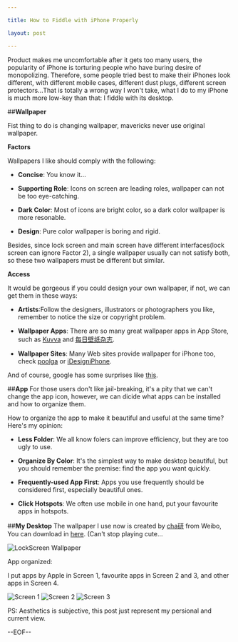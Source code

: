 ```yaml
---

title: How to Fiddle with iPhone Properly

layout: post

---
```

Product makes me uncomfortable after it gets too many users, the popularity of iPhone is torturing people who have buring desire of monopolizing. Therefore, some people tried best to make their iPhones look different, with different mobile cases, different dust plugs, different screen protectors...That is totally a wrong way I won't take, what I do to my iPhone is much more low-key than that: I fiddle with its desktop.

##**Wallpaper**

Fist thing to do is changing wallpaper, mavericks never use original wallpaper.

**Factors**

Wallpapers I like should comply with the following: 

* **Concise**: You know it...

* **Supporting Role**: Icons on screen are leading roles, wallpaper can not be too eye-catching.

* **Dark Color**: Most of icons are bright color, so a dark color wallpaper is more resonable.

* **Design**: Pure color wallpaper is boring and rigid.

Besides, since lock screen and main screen have different interfaces(lock screen can ignore Factor 2), a single wallpaper usually can not satisfy both, so these two wallpapers must be different but similar.

**Access**

It would be gorgeous if you could design your own wallpaper, if not, we can get them in these ways:

* **Artists**:Follow the designers, illustrators or photographers you like, remember to notice the size or copyright problem.

* **Wallpaper Apps**: There are so many great wallpaper apps in App Store, such as [Kuvva][1] and [每日壁纸杂志][2].

* **Wallpaper Sites**: Many Web sites provide wallpaper for iPhone too, check [poolga][3] or [iDesigniPhone][4].

And of course, google has some surprises like [this][5].

##**App**
For those users don't like jail-breaking, it's a pity that we can't change the app icon, however, we can dicide what apps can be installed and how to organize them.

How to organize the app to make it beautiful and useful at the same time? Here's my opinion: 

* **Less Folder**: We all know folers can improve efficiency, but they are too ugly to use.

* **Organize By Color**: It's the simplest way to make desktop beautiful, but you should remember the premise: find the app you want quickly.

* **Frequently-used App First**: Apps you use frequently should be considered first, especially beautiful ones.

* **Click Hotspots**: We often use mobile in one hand, put your favourite apps in hotspots.

##**My Desktop**
The wallpaper I use now is created by [cha研][6] from Weibo, You can download in [here][7]. (Can't stop playing cute...

![LockScreen Wallpaper][8]

App organized:

I put apps by Apple in Screen 1, favourite apps in Screen 2 and 3, and other apps in Screen 4.

![Screen 1][9]
![Screen 2][10]
![Screen 3][11]

PS: Aesthetics is subjective, this post just represent my persional and current view.

--EOF--

[1]:http://www.kuvva.com/
[2]:http://itunes.apple.com/app/id478681880/
[3]:http://poolga.com/
[4]:http://idesigniphone.com/
[5]:http://www.hongkiat.com/blog/iphone-wallpapers-for-apps/
[6]:http://weibo.com/chaken
[7]:http://vdisk.weibo.com/s/94Z5T
[8]:http://i.imgur.com/t6E7Vjn.png
[9]:http://i.imgur.com/BTbY2qc.png
[10]:http://i.imgur.com/Yq1d44U.png
[11]:http://i.imgur.com/CHZlX4R.png